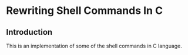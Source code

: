 # Rewriting Shell Commands In C

## Introduction
This is an implementation of some of the shell commands in C language.

